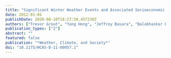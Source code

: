 ```yaml
---
title: "Significant Winter Weather Events and Associated Socioeconomic Impacts (Federal Aid Expenditures) across Oklahoma: 2000-2010"
date: 2012-01-01
publishDate: 2020-08-10T18:27:50.457230Z
authors: ["Trevor Grout", "Yang Hong", "Jeffrey Basara", "Balabhaskar Balasundaram", "Zhenyu Kong", "Satish T. S. Bukkapatnam"]
publication_types: ["2"]
abstract: ""
featured: false
publication: "*Weather, Climate, and Society*"
doi: "10.1175/WCAS-D-11-00057.1"
---
```


